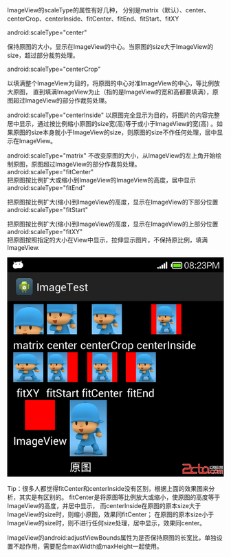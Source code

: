 
ImageView的scaleType的属性有好几种，
分别是matrix（默认）、center、centerCrop、centerInside、fitCenter、fitEnd、fitStart、fitXY

android:scaleType="center"

保持原图的大小，显示在ImageView的中心。当原图的size大于ImageView的size，超过部分裁剪处理。

android:scaleType="centerCrop"

以填满整个ImageView为目的，将原图的中心对准ImageView的中心，等比例放大原图，
直到填满ImageView为止（指的是ImageView的宽和高都要填满），原图超过ImageView的部分作裁剪处理。

android:scaleType="centerInside"
以原图完全显示为目的，将图片的内容完整居中显示，通过按比例缩小原图的size宽(高)等于或小于ImageView的宽(高)
。如果原图的size本身就小于ImageView的size，则原图的size不作任何处理，居中显示在ImageView。

android:scaleType="matrix"
不改变原图的大小，从ImageView的左上角开始绘制原图，原图超过ImageView的部分作裁剪处理。  
android:scaleType="fitCenter"  
把原图按比例扩大或缩小到ImageView的ImageView的高度，居中显示
android:scaleType="fitEnd"  

把原图按比例扩大(缩小)到ImageView的高度，显示在ImageView的下部分位置
android:scaleType="fitStart"  

把原图按比例扩大(缩小)到ImageView的高度，显示在ImageView的上部分位置
android:scaleType="fitXY"  
把原图按照指定的大小在View中显示，拉伸显示图片，不保持原比例，填满ImageView.

![image](imageView_Scale.png)

Tip：很多人都觉得fitCenter和centerInside没有区别，根据上面的效果图来分析，其实是有区别的。
fitCenter是将原图等比例放大或缩小，使原图的高度等于ImageView的高度，并居中显示，
而centerInside在原图的原本size大于ImageView的size时，则缩小原图，效果同fitCenter；
在原图的原本size小于ImageView的size时，则不进行任何size处理，居中显示，效果同center。


ImageView的android:adjustViewBounds属性为是否保持原图的长宽比，单独设置不起作用，需要配合maxWidth或maxHeight一起使用。
